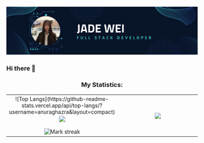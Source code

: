 ![Github Banner](https://github.com/jadew33/jadew33/blob/main/banner.png)

### Hi there 👋




<!--
**jadew33/jadew33** is a ✨ _special_ ✨ repository because its `README.md` (this file) appears on your GitHub profile.

Here are some ideas to get you started:

- 🔭 I’m currently working on ...
- 🌱 I’m currently learning ...
- 👯 I’m looking to collaborate on ...
- 🤔 I’m looking for help with ...
- 💬 Ask me about ...
- 📫 How to reach me: ...
- 😄 Pronouns: ...
- ⚡ Fun fact: ...
-->
<h3 align="center">My Statistics:</h3>
<p align="center">
<table align="center">
<tr border="none">
<td width="50%" align="center">
  ![Top Langs](https://github-readme-stats.vercel.app/api/top-langs/?username=anuraghazra&layout=compact)
  <img  align="center"  src="https://github-readme-stats.vercel.app/api?username=jadew33&theme=dark&show_icons=true&count_private=true" />
  <br></br>
  <img  title="🔥 Get streak stats for your profile at git.io/streak-stats" alt="Mark streak" src="https://github-readme-streak-stats.herokuapp.com/?user=jadew33&theme=dark&hide_border=false" /> 
</td>
<td width="50%" align="center">

  <img  align="center"  src="https://github-readme-stats.anuraghazra1.vercel.app/api/top-langs/?username=jadew33&theme=dark&hide_border=false&no-bg=true&no-frame=true&langs_count=10"/>
  
  </td>
</tr>
</table>
